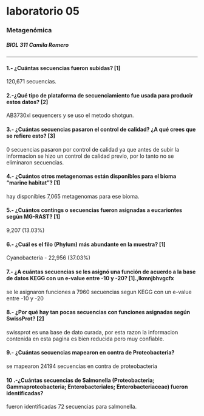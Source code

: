 # laboratorio 05

### Metagenómica

##### BIOL 311 Camila Romero

***

#### 1.- ¿Cuántas secuencias fueron subidas? [1]

120,671 secuencias.

#### 2.-¿Qué tipo de plataforma de secuenciamiento fue usada para producir estos datos? [2]

AB3730xl sequencers y se uso el metodo shotgun.

#### 3.- ¿Cuántas secuencias pasaron el control de calidad? ¿A qué crees que se refiere esto? [3]

0 secuencias pasaron por control de calidad ya que antes de subir la informacion se hizo un control de calidad previo, por lo tanto no se eliminaron secuencias.

#### 4.- ¿Cuántos otros metagenomas están disponibles para el bioma “marine habitat”? [1]

hay disponibles 7,065 metagenomas para ese bioma.

#### 5.- ¿Cuántos contings o secuencias fueron asignadas a eucariontes según MG-RAST? [1]

9,207 (13.03%)

#### 6.- ¿Cuál es el filo (Phylum) más abundante en la muestra? [1]

Cyanobacteria - 22,956 (37.03%)

#### 7.- ¿A cuántas secuencias se les asignó una función de acuerdo a la base de datos KEGG con un e-value entre -10 y -20? [1].,lkmnjbhvgcfx

se le asignaron funciones a 7960 secuencias segun KEGG con un e-value entre -10 y -20

#### 8.- ¿Por qué hay tan pocas secuencias con funciones asignadas según SwissProt? [2]

swissprot es una base de dato curada, por esta razon la informacion contenida en esta pagina es bien reducida pero muy confiable.

#### 9.- ¿Cuántas secuencias mapearon en contra de Proteobacteria?

se mapearon 24194 secuencias en contra de proteobacteria

#### 10 .-¿Cuántas secuencias de Salmonella (Proteobacteria; Gammaproteobacteria; Enterobacteriales; Enterobacteriaceae) fueron identificadas?

fueron identificadas 72 secuencias para salmonella.